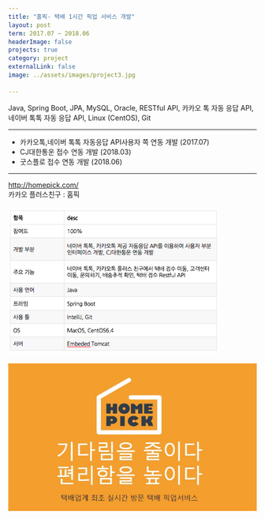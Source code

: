 ```yaml
---
title: "홈픽- 택배 1시간 픽업 서비스 개발"
layout: post
term: 2017.07 ~ 2018.06
headerImage: false
projects: true
category: project
externalLink: false
image: ../assets/images/project3.jpg

---
```


Java, Spring Boot, JPA, MySQL, Oracle, RESTful API, 카카오 톡 자동 응답 API, 네이버 톡톡 자동 응답 API, Linux (CentOS), Git

---

- 카카오톡,네이버 톡톡 자동응답 API사용자 쪽 연동 개발 (2017.07)
- CJ대한통운 접수 연동 개발 (2018.03)
- 굿스플로 접수 연동 개발 (2018.06)

---

http://homepick.com/ 
<br>
카카오 플러스친구 : 홈픽
<br><br>
<img src="../assets/images/project3-0.png">
<br><br>
<img src="../assets/images/project3.jpg">



